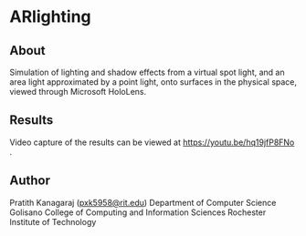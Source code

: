 # ARlighting

## About

Simulation of lighting and shadow effects from a virtual spot light, and an area light approximated by a point light, onto surfaces in the physical space, viewed through Microsoft HoloLens.

## Results

Video capture of the results can be viewed at https://youtu.be/hq19jfP8FNo .

## Author

Pratith Kanagaraj (pxk5958@rit.edu)
Department of Computer Science
Golisano College of Computing and Information Sciences 
Rochester Institute of Technology

